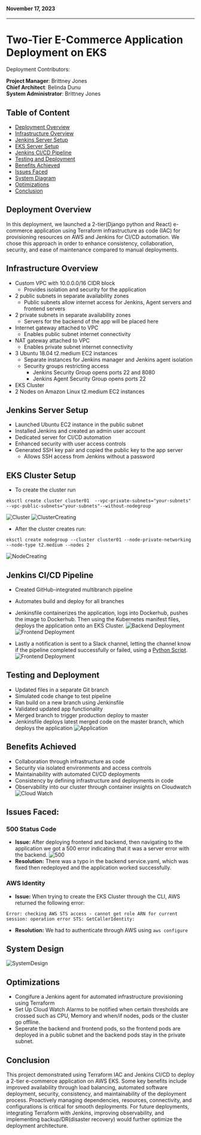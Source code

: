 
#### November 17, 2023
________________________________________________________	

# Two-Tier E-Commerce Application Deployment on EKS

Deployment Contributors:

**Project Manager**: Brittney Jones <br />
**Chief Architect**: Belinda Dunu <br />
**System Administrator**: Brittney Jones

## Table of Content
- [Deployment Overview](#deployment-overview)
- [Infrastructure Overview](#deployment-overview)
- [Jenkins Server Setup](#jenkins-server-setup)
- [EKS Server Setup](#eks-server-setup)
- [Jenkins CI/CD Pipeline](#jenkins-cicd-pipeline)
- [Testing and Deployment](#testing-and-deployment)
- [Benefits Achieved](#benefits-achieved)
- [Issues Faced](#issues-faced)
- [System Diagram](#system-design)
- [Optimizations](#optimizations)
- [Conclusion](#conclusion)

## Deployment Overview

In this deployment, we launched a 2-tier(Django python and React) e-commerce application using Terraform infrastructure as code (IAC) for provisioning resources on AWS and Jenkins for CI/CD automation. We chose this approach in order to enhance consistency, collaboration, security, and ease of maintenance compared to manual deployments.

## Infrastructure Overview

- Custom VPC with 10.0.0.0/16 CIDR block
  - Provides isolation and security for the application
- 2 public subnets in separate availability zones
  - Public subnets allow internet access for Jenkins, Agent servers and frontend servers
- 2 private subnets in separate availability zones
  - Servers for the backend of the app will be placed here
- Internet gateway attached to VPC
  - Enables public subnet internet connectivity
- NAT gateway attached to VPC
    - Enables private subnet internet connectivity
- 3 Ubuntu 18.04 t2.medium EC2 instances
  - Separate instances for Jenkins manager and Jenkins agent isolation
  - Security groups restricting access
    - Jenkins Security Group opens ports 22 and 8080
    - Jenkins Agent Security Group opens ports 22
- EKS Cluster
- 2 Nodes on  Amazon Linux t2.medium EC2 instances

## Jenkins Server Setup

- Launched Ubuntu EC2 instance in the public subnet
- Installed Jenkins and created an admin user account
- Dedicated server for CI/CD automation
- Enhanced security with user access controls
- Generated SSH key pair and copied the public key to the app server
  - Allows SSH access from Jenkins without a password


## EKS Cluster Setup

- To create the cluster run
```
eksctl create cluster cluster01  --vpc-private-subnets="your-subnets"  --vpc-public-subnets="your-subnets"--without-nodegroup
```

![Cluster](screenshots/Screen%20Shot%202023-11-16%20at%208.28.36%20AM.png)
![ClusterCreating](screenshots/Screen%20Shot%202023-11-16%20at%208.28.55%20AM.png)

-  After the cluster creates run:
```
eksctl create nodegroup --cluster cluster01 --node-private-networking --node-type t2.medium --nodes 2
```
![NodeCreating](screenshots/Screen%20Shot%202023-11-16%20at%209.04.07%20AM.png)


## Jenkins CI/CD Pipeline

- Created GitHub-integrated multibranch pipeline
- Automates build and deploy for all branches

- Jenkinsfile containerizes the application, logs into Dockerhub, pushes the image to Dockerhub. Then using the Kubernetes manifest files, deploys the application onto an EKS Cluster.
 ![Backend Deployment](screenshots/Screen%20Shot%202023-11-16%20at%208.24.31%20PM.png)
  ![Frontend Deployment](screenshots/Screen%20Shot%202023-11-16%20at%208.26.52%20PM.png)
- Lastly a notification is sent to a Slack channel, letting the channel know if the pipeline completed successfully or failed, using a [Python Script](CICD_SlackNotif.py).
  ![Frontend Deployment](screenshots/Screen%20Shot%202023-11-16%20at%208.26.38%20PM.png)


## Testing and Deployment

- Updated files in a separate Git branch
- Simulated code change to test pipeline
- Ran build on a new branch using Jenkinsfile
- Validated updated app functionality
- Merged branch to trigger production deploy to master
- Jenkinsfile deploys latest merged code on the master branch, which deploys the application 
![Application](screenshots/Screen%20Shot%202023-11-16%20at%208.49.36%20PM.png)

## Benefits Achieved

- Collaboration through infrastructure as code
- Security via isolated environments and access controls
- Maintainability with automated CI/CD deployments
- Consistency by defining infrastructure and deployments in code
- Observability into our cluster through container insights on Cloudwatch
![Cloud Watch](screenshots/Screen%20Shot%202023-11-16%20at%208.30.16%20PM.png)


## Issues Faced:

### 500 Status Code

- **Issue:** After deploying frontend and backend, then navigating to the application we got a 500 error indicating that it was a server error with the backend.
![500](screenshots/Screenshot%202023-11-17%20at%205.42.57%20PM.png)
- **Resolution:** There was a typo in the backend service.yaml, which was fixed then redeployed and the application worked successfully.

### AWS Identity
- **Issue:** When trying to create the EKS Cluster through the CLI, AWS returned the following error:
```
Error: checking AWS STS access - cannot get role ARN for current session: operation error STS: GetCallerIdentity:
```
- **Resolution:** We had to authenticate through AWS using `aws configure`


## System Design
![SystemDesign](screenshots/Screenshot%202023-11-17%20at%2010.07.28%20PM.png)

## Optimizations
- Congifure a Jenkins agent for automated infrastructure provisioning using Terraform
- Set Up Cloud Watch Alarms to be notified when certain thresholds are crossed such as CPU, Memory and when/if nodes, pods or the cluster go offline.
- Seperate the backend and frontend pods, so the frontend pods are deployed in a public subnet and the backend pods stay in the private subnet.

## Conclusion
This project demonstrated using Terraform IAC and Jenkins CI/CD to deploy a 2-tier e-commerce application on AWS EKS. Some key benefits include improved availability through load balancing, automated software deployment, security, consistency, and maintainability of the deployment process. Proactively managing dependencies, resources, connectivity, and configurations is critical for smooth deployments. For future deployments, integrating Terraform with Jenkins, improving observability, and implementing backup/DR(disaster recovery) would further optimize the deployment architecture.